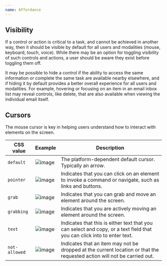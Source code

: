 ```yaml
---
name: Affordance
---
```


## Visibility

If a control or action is critical to a task, and cannot be achieved in another way, then it should be visible by default for all users and modalities (mouse, keyboard, touch, voice). While there may be an option for toggling visibility of such controls and actions, a user should be aware they exist before toggling them off.

It may be possible to hide a control if the ability to access the same information or complete the same task are available nearby elsewhere, and if hiding it by default provides a better overall experience for all users and modalities. For example, hovering or focusing on an item in an email inbox list may reveal controls, like delete, that are also available when viewing the individual email itself. 

## Cursors

The mouse cursor is key in helping users understand how to interact with elements on the screen.

| **CSS value** | **Example**                           | **Description**                                                                                                         |
| ------------- | ------------------------------------- | ----------------------------------------------------------------------------------------------------------------------- |
| `default`     | ![image](/img/cursors-default.svg)    | The platform-dependent default cursor. Typically an arrow.                                                              |
| `pointer`     | ![image](/img/cursors-pointer.svg)    | Indicates that you can click on an element to invoke a command or navigate, such as links and buttons.                  |
| `grab`        | ![image](/img/cursors-grab.svg)       | Indicates that you can grab and move an element around the screen.                                                      |
| `grabbing`    | ![image](/img/cursors-grabbing.svg)   | Indicates that you are actively moving an element around the screen.                                                    |
| `text`        | ![image](/img/cursors-text.svg)       | Indicates that this is either text that you can select and copy, or a text field that you can click into to enter text. |
| `not-allowed` | ![image](/img/cursors-notallowed.svg) | Indicates that an item may not be dropped at the current location or that the requested action will not be carried out. |
